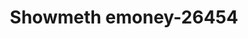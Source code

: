 ---
f_zip-code: 71040
f_state-code: LA
title: Showmeth emoney-26454
f_phone: 318-927-2234
f_city-only: Homer
f_address: 814 West Main Street Homer
f_location-unique-id: '26454'
slug: showmeth-emoney-26454
updated-on: '2024-05-30T13:46:58.046Z'
created-on: '2024-05-30T13:36:59.803Z'
published-on: '2024-05-30T13:54:32.469Z'
f_city-state: cms/city/homer-la.md
f_company: cms/company/showmeth-emoney.md
f_state: cms/state/louisiana.md
layout: '[payday-loan].html'
tags: payday-loan
---